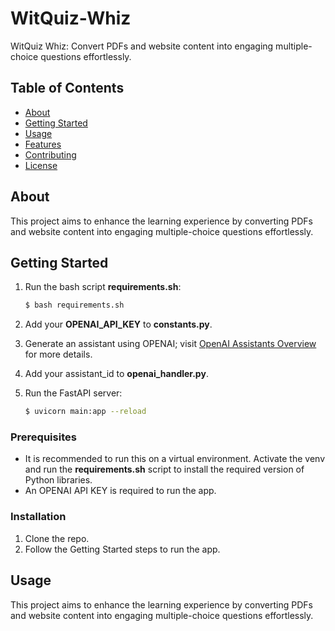 
# WitQuiz-Whiz

WitQuiz Whiz: Convert PDFs and website content into engaging multiple-choice questions effortlessly.

## Table of Contents

- [About](#about)
- [Getting Started](#getting-started)
- [Usage](#usage)
- [Features](#features)
- [Contributing](#contributing)
- [License](#license)

## About

This project aims to enhance the learning experience by converting PDFs and website content into engaging multiple-choice questions effortlessly.

## Getting Started

1. Run the bash script **requirements.sh**:
   ```bash
   $ bash requirements.sh
   ```

2. Add your **OPENAI_API_KEY** to **constants.py**.

3. Generate an assistant using OPENAI; visit [OpenAI Assistants Overview](https://platform.openai.com/docs/assistants/overview) for more details.

4. Add your assistant_id to **openai_handler.py**.

5. Run the FastAPI server:
   ```bash
   $ uvicorn main:app --reload
   ```

### Prerequisites

- It is recommended to run this on a virtual environment. Activate the venv and run the **requirements.sh** script to install the required version of Python libraries.
- An OPENAI API KEY is required to run the app.

### Installation

1. Clone the repo.
2. Follow the Getting Started steps to run the app.

## Usage

This project aims to enhance the learning experience by converting PDFs and website content into engaging multiple-choice questions effortlessly.

